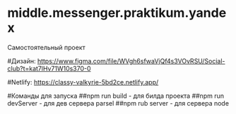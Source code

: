 # middle.messenger.praktikum.yandex
 Самостоятельный проект

#Дизайн: 
https://www.figma.com/file/WVgh6sfwaVjQf4s3VOvRSU/Social-club?t=kat7lHv71W10s370-0

#Netlify: 
https://classy-valkyrie-5bd2ce.netlify.app/

#Команды для запуска
##npm run build - для билда проекта
##npm run devServer - для дев сервера parsel
##npm rub server - для сервера node

